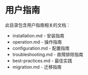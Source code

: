 
# 用户指南

此目录包含用户指南相关的文档：
- installation.md - 安装指南
- operation.md - 操作指南
- configuration.md - 配置指南
- troubleshooting.md - 故障排除指南
- best-practices.md - 最佳实践
- migration.md - 迁移指南 

